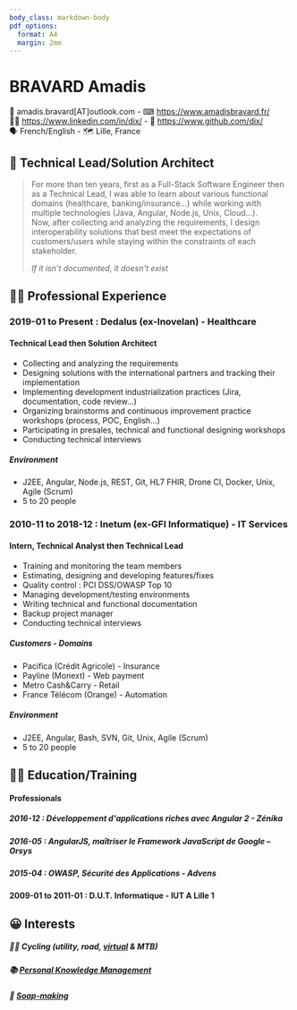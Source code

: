 ```yaml
---
body_class: markdown-body
pdf_options:
  format: A4
  margin: 2mm
---
```

<meta name="viewport" content="width=device-width, initial-scale=1"/>

# BRAVARD Amadis
📧&nbsp;amadis.bravard[AT]outlook.com - ⌨&nbsp;https://www.amadisbravard.fr/<br />
👨‍💼&nbsp;https://www.linkedin.com/in/dix/ - 🧫&nbsp;https://www.github.com/dix/<br />
🗣&nbsp;French/English - 🗺&nbsp;Lille, France<br />


## 🎯&nbsp;Technical Lead/Solution Architect
> For more than ten years, first as a Full-Stack Software Engineer then as a Technical Lead, I was able to learn about various functional domains (healthcare, banking/insurance...) while working with multiple technologies (Java, Angular, Node.js, Unix, Cloud...).<br />
> Now, after collecting and analyzing the requirements, I design interoperability solutions that best meet the expectations of customers/users while staying within the constraints of each stakeholder.
>
> _If it isn't documented, it doesn't exist_

## 👨‍💻&nbsp;Professional Experience

### 2019-01 to Present : Dedalus&nbsp;(ex-Inovelan) - Healthcare
#### Technical Lead then Solution Architect
- Collecting and analyzing the requirements
- Designing solutions with the international partners and tracking their implementation
- Implementing development industrialization practices (Jira, documentation, code review...)
- Organizing brainstorms and continuous improvement practice workshops (process, POC, English...)
- Participating in presales, technical and functional designing workshops
- Conducting technical interviews

##### Environment
- J2EE, Angular, Node.js, REST, Git, HL7 FHIR, Drone CI, Docker, Unix, Agile (Scrum)
- 5 to 20 people

### 2010-11 to 2018-12 : Inetum&nbsp;(ex-GFI&nbsp;Informatique) - IT&nbsp;Services
#### Intern, Technical Analyst then Technical Lead 
- Training and monitoring the team members
- Estimating, designing and developing features/fixes
- Quality control : PCI DSS/OWASP Top 10
- Managing development/testing environments
- Writing technical and functional documentation
- Backup project manager
- Conducting technical interviews

##### Customers - Domains
- Pacifica&nbsp;(Crédit&nbsp;Agricole) - Insurance
- Payline&nbsp;(Monext) - Web&nbsp;payment
- Metro&nbsp;Cash&Carry - Retail
- France&nbsp;Télécom&nbsp;(Orange) - Automation

##### Environment
- J2EE, Angular, Bash, SVN, Git, Unix, Agile (Scrum)
- 5 to 20 people

## 👨‍🎓&nbsp;Education/Training
#### Professionals
##### 2016-12 : Développement d'applications riches avec Angular 2 - Zénika
##### 2016-05 : AngularJS, maîtriser le Framework JavaScript de Google – Orsys
##### 2015-04 : OWASP, Sécurité des Applications - Advens
#### 2009-01 to 2011-01 : D.U.T.&nbsp;Informatique - IUT&nbsp;A&nbsp;Lille&nbsp;1

## 😀&nbsp;Interests
##### 🚴‍♀️&nbsp;Cycling (utility, road, [virtual](https://www.zwift.com/) & MTB)
##### 📚&nbsp;[Personal Knowledge Management](https://en.wikipedia.org/wiki/Personal_knowledge_management)
##### 🧼&nbsp;[Soap-making](https://en.wikipedia.org/wiki/Soap#Soap-making_for_hobbyists)